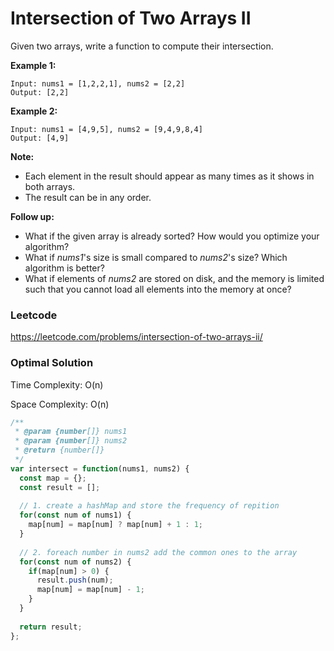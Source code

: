 # Intersection of Two Arrays II

Given two arrays, write a function to compute their intersection.

**Example 1:**

```
Input: nums1 = [1,2,2,1], nums2 = [2,2]
Output: [2,2]
```

**Example 2:**

```
Input: nums1 = [4,9,5], nums2 = [9,4,9,8,4]
Output: [4,9]
```

**Note:**

- Each element in the result should appear as many times as it shows in both arrays.
- The result can be in any order.

**Follow up:**

- What if the given array is already sorted? How would you optimize your algorithm?
- What if *nums1*'s size is small compared to *nums2*'s size? Which algorithm is better?
- What if elements of *nums2* are stored on disk, and the memory is limited such that you cannot load all elements into the memory at once?



### Leetcode

https://leetcode.com/problems/intersection-of-two-arrays-ii/



### Optimal Solution

Time Complexity: O(n)

Space Complexity: O(n)

```js
/**
 * @param {number[]} nums1
 * @param {number[]} nums2
 * @return {number[]}
 */
var intersect = function(nums1, nums2) {
  const map = {};
  const result = [];
  
  // 1. create a hashMap and store the frequency of repition
  for(const num of nums1) {
    map[num] = map[num] ? map[num] + 1 : 1;
  }
  
  // 2. foreach number in nums2 add the common ones to the array
  for(const num of nums2) {
    if(map[num] > 0) {
      result.push(num);
      map[num] = map[num] - 1;
    }
  }
    
  return result;
};
```
